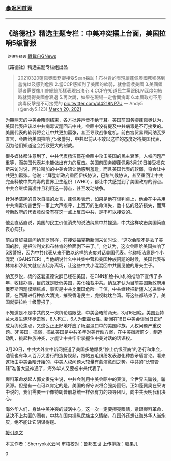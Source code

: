 ###  [:house:返回首頁](https://github.com/ourhimalayas/txt)
---

## 《路德社》精选主题专栏：中美冲突摆上台面，美国拉响5级警报
` 路德社精选` [轉載自GNews](https://gnews.org/zh-hans/1001856/)

《路德社》精选主题专栏组出品



> 20210320蓬佩奧國務卿接受Sean採訪
> 1.布林肯的表現讓蓬佩奧國務卿感到羞愧以及感到危險
> 2.當CCP感知到了美國的軟弱，就會霸凌美國
> 3.美國領導者需要像川普總統那樣表現出決心
> 4.CCP在知道民主黨跟BLM深度勾結時就覺得美國會衰退
> 5.再次說，如果在現場一定會問病毒
> 6.本屆政府不用病毒反擊是不可接受的 [pic.twitter.com/ol4218NP7U](https://t.co/ol4218NP7U)
> — Andy5 (@andy5\_123) [March 20, 2021](https://twitter.com/andy5_123/status/1373303394174001159?ref_src=twsrc%5Etfw)



为期两天的中美会晤刚结束，各方批评声音不绝于耳。美国前国务卿蓬佩奥认为，美国代表应该以中共病毒议题回击中共，会晤中没有提及中共病毒是不可接受的。美国代表的软弱将会让中共更加嚣张，甚至导致战争危机。前白宫贸易顾问纳瓦罗直言，会晤给美国拉响了5级警报，中共以前从不敢以这样的态度对待美国代表，因为他们知道这会招致更大的制裁。

很多媒体都注意到了，中共代表杨洁篪在会晤中攻击美国的民主衰落，人权问题严重等，而美国代表并未能做出有力的反击。美国前国务卿蓬佩奥3月20日接受福克斯采访时说，阿拉斯加的中美会晤让他感到羞耻，而且美国代表的软弱，将会让中共更加嚣张。他说：“拜登新政府重回伊核协议，巴黎气候协议，甚至重回让中共完全释放中共病毒的世界卫生组织（WHO），都让中共感觉到了美国政府的弱点。中共会继续霸凌并且利用这一弱点，甚至发动战争。

针对杨洁篪的自吹自擂的发言，蓬佩奥表示，如果是他在谈判桌上，他会在中共用中共病毒伤害世界一事上大声疾呼，上百万的生命消失，数十亿的经济损失，而拜登新政府的代表竟然没有在这一点上反击中共，是不可以接受的。

他会直话直说，美国的民主价值消失的说法纯属中共捏造，中共这样攻击美国简直丧心病狂。

前白宫贸易顾问纳瓦罗同样，在接受福克斯新闻采访时说，“这次会晤不是丢了美国的脸，是把沙利文和布林肯的脸面剥下来了。”。他认为，这次会晤给美国拉响了5级警报，因为中共代表从来不敢以这样的态度对话美国代表。他称杨洁篪是个小混混（GANSTER）,当他胡说什么中共集中营和美国种族问题的时候，美国代表布林肯和沙利文就应该起身离场，让这些中共小混混回中共国见他的屠夫主子。

纳瓦罗说，杨的这套道德说辞已经在美国，在CNN和脸书小札的推动下宣传了多年，收钱办事，目的就是贬低美国，美化独裁中共。纳瓦罗认为目前美国新政府用俄罗斯问题模糊焦点，事实是中共比俄国危险一千倍，中共继续把新疆人送进集中营，在西藏进行种族大清洗，摧毁香港民主，虎视眈眈台湾。等这些都结束了，美国就要拉响十级警报了。

不知道是不是中共的又一次舆论超限战，中美会晤前两天，3月16日晚，美国亚特兰大发生连环枪击案，8人死亡，6人为亚裔女性。新闻在18日中美会谈当日正好成为舆论焦点，又这么正正好地呼应了杨混混口中的美国种族，人权问题严重议题。3F美国，搞弱，搞乱美国是中共多年对美行动方案，在中美摊牌前夕，制造动乱，挑起种族冲突，才能让中共牢牢掌握住中美对话的话语权。

3月20日，中共大外宣中新网报道了美国多地爆发“停止仇恨亚裔”的游行和集会，油管也有华人百万大游行的造势视频，跟帖五毛纷纷发表激化种族矛盾言论。看来这场由中美会晤开始的，中美人权问题大较量有愈演愈烈之势。中共的“长臂管辖”准备大显神通了，海外华人又要被中共代表了。

爆料革命发起人郭文贵先生说，中共会利用中美会晤中的表演，全世界去骗钱，骗资源。但是有一点可以肯定的是，美国的保守派将会强势回归。正如蓬佩奥在采访中说的，我们需要一个像特朗普前总统一样强有力的领导团队，向中共表明我们决心。

海外华人们，身处中美冲突的漩涡中心，这一次一定要擦亮眼睛，紧跟爆料革命，坚决不上共匪的圈套，中共在国内操纵民族主义情绪，在国外还想让海外华人当炮灰，绝不能让它阴谋得逞。

[援引原文](https://twitter.com/andy5_123/status/1373303394174001159)

本文作者：Sherryok水云间
审核校对：鲁邦五世
上传排版：糖果儿

0
